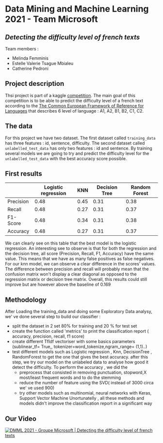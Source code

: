 # Data Mining and Machine Learning 2021 - Team Microsoft
## *Detecting the difficulty level of french texts*

Team members :
- Melinda Femminis
- Estelle Valerie Tsague Mbialeu
- Catherine Pedroni

## Project description

Thsi project is part of a kaggle [competition](https://www.kaggle.com/c/detecting-the-difficulty-level-of-french-texts/overview). The main goal of this competition is to be able to predict the difficulty level of a french text according to the [The Common European Framework of Reference for Languages](https://www.coe.int/en/web/common-european-framework-reference-languages) that describes 6 level of language : A1, A2, B1, B2, C1, C2. 

## The data

For this project we have two dataset. The first dataset called `training_data` has three features : id, sentence, difficulty. The second dataset called `unlabelled_test_data` has only two features : id and sentence. By training several models we are going to try and predict the difficulty level for the `unlabelled_test_data` with the best accuracy score possible.

## First results

|                     | Logistic regression |       KNN        |   Decision Tree      |   Random Forest     |
| ------------------- | ------------------- |----------------- | -------------------- |-------------------- |
| Precision           | 0.48                | 0.45             | 0.31                 |  0.38               |
| Recall              | 0.48                | 0.27             | 0.31                 |  0.37               |
| F1-Score            | 0.48                | 0.34             | 0.31                 |  0.38               |
| Accuracy            | 0.48                | 0.27             | 0.31                 |  0.37               |

We can clearly see on this table that the best model is the logistic regression. An interesting see to observe is that for both the regression and the decision tree, all score (Precision, Recall, F1, Accuracy) have the same value. This means that we have as many false positives as false negatives. For our knn model, we can observe a clear difference in the scores' values. The difference between precision and recall will probably mean that the confusion matrix won't display a clear diagonal as opposed to the regression matrix or decision tree matrix.
Overall, this results could still improve but are however above the baseline of 0.169


## Methodology
After Loading the training_data and doing some Exploratory Data analysy, we' ve done several step to build our classifier :
* split the dataset  in 2 set 80% for training and 20 % for test set
* create the function called 'metrics' to print the classification report ( accuracy, precision, recall, f1 score)
* create different  TfIdf vectoriser with some basics parameters (sublinear_tf= True,,  tokenizer=word_tokenize,ngram_range= (1,1)..)  
* test different models such as Logistic regression , Knn, DecisionTree , RandomForest to get the one that gives the best accuracy. after this step, we try our model on the unlabeled data to analyse how good it detect the difficulty.
 To perform the accuracy , we did the
    * preprocess that consisted in removing punctuation, stopword,X most/least frequent words and to do the stemming  
    * reduce the number of feature using the SVD( instead of 3000 circa we' ve used 900)
    * try other models such as multinomial, neural networks with Keras, Support Vector Machine
Unortunatelly , all these methods and models didn't improve the classification report in a significant way 





## Our Video

[![DMML 2021 - Groupe Microsoft | Detecting the difficulty level of french texts](https://res.cloudinary.com/marcomontalbano/image/upload/v1639949988/video_to_markdown/images/youtube--E2dCIjSSVVc-c05b58ac6eb4c4700831b2b3070cd403.jpg)](https://www.youtube.com/watch?v=E2dCIjSSVVc "DMML 2021 - Groupe Microsoft | Detecting the difficulty level of french texts")
